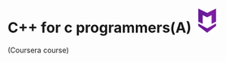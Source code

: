# C++ for c programmers(A) ![alt text](https://github.com/adam-p/markdown-here/raw/master/src/common/images/icon48.png "Logo Title Text 1")
(Coursera course)
